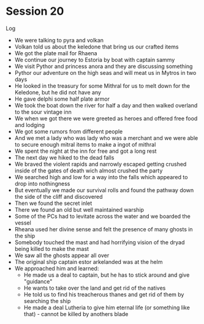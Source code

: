 # Session 20

Log

* We were talking to pyra and volkan  
* Volkan told us about the keledone that bring us our crafted items  
* We got the plate mail for Rhaena  
* We continue our journey to Estoria by boat with captain sammy  
* We visit Pythor and princess anora and they are discussing something  
* Pythor our adventure on the high seas and will meat us in Mytros in two days  
* He looked in the treasury for some Mithral for us to melt down for the Keledone, but he did not have any  
* He gave delphi some half plate armor  
* We took the boat down the river for half a day and then walked overland to the sour vintage inn  
* We when we got there we were greeted as heroes and offered free food and lodging  
* We got some rumors from different people  
* And we met a lady who was lady who was a merchant and we were able to secure enough mitral items to make a ingot of mithral  
* We spent the night at the inn for free and got a long rest  
* The next day we hiked to the dead falls   
* We braved the violent rapids and narrowly escaped getting crushed inside of the gates of death wich almost crushed the party  
* We searched high and low for a way into the falls which appeared to drop into nothingness  
* But eventually we made our survival rolls and found the pathway down the side of the cliff and discovered  
* Then we found the secret inlet  
* There we found an old but well maintained warship  
* Some of the PCs had to levitate across the water and we boarded the vessel  
* Rheana used her divine sense and felt the presence of many ghosts in the ship  
* Somebody touched the mast and had horrifying vision of the dryad being killed to make the mast  
* We saw all the ghosts appear all over  
* The original ship captain estor arkelanded was at the helm  
* We approached him and learned:  
  * He made us a deal to captain, but he has to stick around and give "guidance"  
  * He wants to take over the land and get rid of the natives  
  * He told us to find his treacherous thanes and get rid of them by searching the ship  
  * He made a deal Lutheria to give him eternal life (or something like that) \- cannot be killed by anothers blade
